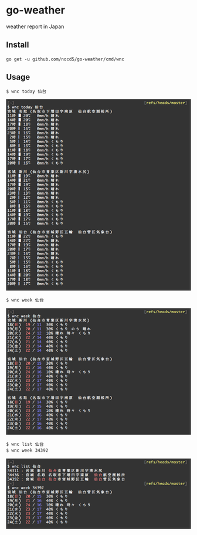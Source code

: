 # go-weather
weather report in Japan

## Install

```
go get -u github.com/nocd5/go-weather/cmd/wnc
```

## Usage

```sh
$ wnc today 仙台
```
![](today.png)

```sh
$ wnc week 仙台
```
![](week.png)

```sh
$ wnc list 仙台
$ wnc week 34392
```
![](list_week.png)
